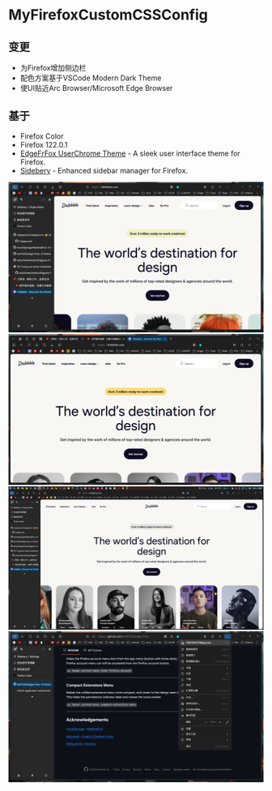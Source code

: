 # MyFirefoxCustomCSSConfig

## 变更
- 为Firefox增加侧边栏
- 配色方案基于VSCode Modern Dark Theme
- 使UI贴近Arc Browser/Microsoft Edge Browser

## 基于
- Firefox Color
- Firefox 122.0.1
- [EdgeFrFox UserChrome Theme](https://github.com/bmFtZQ/edge-frfox/) - A sleek user interface theme for Firefox.
- [Sidebery](https://addons.mozilla.org/firefox/addon/sidebery/) - Enhanced sidebar manager for Firefox.

![](01.png)
![](02.png)
![](03.png)
![](04.png)

